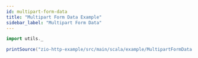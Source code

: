 ```yaml
---
id: multipart-form-data
title: "Multipart Form Data Example"
sidebar_label: "Multipart Form Data"
---
```


```scala mdoc:passthrough
import utils._

printSource("zio-http-example/src/main/scala/example/MultipartFormData.scala")
```
